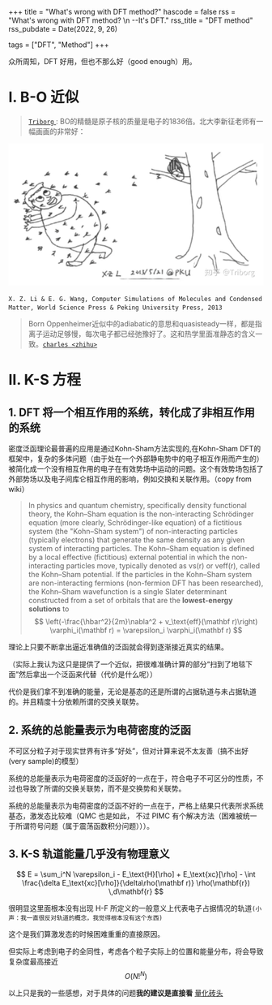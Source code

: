 +++
title = "What's wrong with DFT method?"
hascode = false
rss = "What's wrong with DFT method? \n --It's DFT."
rss_title = "DFT method"
rss_pubdate = Date(2022, 9, 26)

tags = ["DFT", "Method"]
+++

众所周知，DFT 好用，但也不那么好（good enough）用。

# I. B-O 近似
>[`Triborg` ](https://www.zhihu.com/question/360936189/answer/1534680220): BO的精髓是原子核的质量是电子的1836倍。北大李新征老师有一幅画画的非常好：

![](/assets/posts/北大李新征老师有一幅画.png)

`X. Z. Li & E. G. Wang, Computer Simulations of Molecules and Condensed Matter, World Science Press & Peking University Press, 2013`

>Born Oppenheimer近似中的adiabatic的意思和quasisteady一样，都是指离子运动足够慢，每次电子都已经弛豫好了。这和热学里面准静态的含义一致。[`charles <zhihu>`](https://www.zhihu.com/question/360936189/answer/1534648091)

# II. K-S 方程
## 1. DFT 将一个相互作用的系统，转化成了非相互作用的系统
密度泛函理论最普遍的应用是通过Kohn-Sham方法实现的,在Kohn-Sham DFT的框架中，复杂的多体问题（由于处在一个外部静电势中的电子相互作用而产生的）被简化成一个没有相互作用的电子在有效势场中运动的问题。这个有效势场包括了外部势场以及电子间库仑相互作用的影响，例如交换和关联作用。（copy from wiki）
>In physics and quantum chemistry, specifically density functional theory, the Kohn–Sham equation is the non-interacting Schrödinger equation (more clearly, Schrödinger-like equation) of a fictitious system (the "Kohn–Sham system") of non-interacting particles (typically electrons) that generate the same density as any given system of interacting particles. The Kohn–Sham equation is defined by a local effective (fictitious) external potential in which the non-interacting particles move, typically denoted as vs(r) or veff(r), called the Kohn–Sham potential. If the particles in the Kohn–Sham system are non-interacting fermions (non-fermion DFT has been researched), the Kohn–Sham wavefunction is a single Slater determinant constructed from a set of orbitals that are the **lowest-energy solutions** to
>$$ \left(-\frac{\hbar^2}{2m}\nabla^2 + v_\text{eff}(\mathbf r)\right) \varphi_i(\mathbf r) = \varepsilon_i \varphi_i(\mathbf r) $$

理论上只要不断拿出逼近准确值的泛函就会得到逐渐接近真实的结果。

（实际上我认为这只是提供了一个近似，把很难准确计算的部分“扫到了地毯下面”然后拿出一个泛函来代替（代价是什么呢））

代价是我们拿不到准确的能量，无论是基态的还是所谓的占据轨道与未占据轨道的。并且精度十分依赖所谓的交换关联势。

## 2. 系统的总能量表示为电荷密度的泛函
不可区分粒子对于现实世界有许多“好处”，但对计算来说不太友善（搞不出好(very sample)的模型）

系统的总能量表示为电荷密度的泛函好的一点在于，符合电子不可区分的性质，不过也导致了所谓的交换关联势，而不是交换势和关联势。

系统的总能量表示为电荷密度的泛函不好的一点在于，严格上结果只代表所求系统基态，激发态比较难（QMC 也是如此，
不过 PIMC 有个解决方法（困难被统一于所谓符号问题（属于震荡函数积分问题）））。

## 3. K-S 轨道能量几乎没有物理意义
$$
E = \sum_i^N \varepsilon_i - E_\text{H}[\rho] + E_\text{xc}[\rho] - \int \frac{\delta E_\text{xc}[\rho]}{\delta\rho(\mathbf r)} \rho(\mathbf{r}) \,d\mathbf{r}
$$

很明显这里面根本没有出现 H-F 所定义的一般意义上代表电子占据情况的轨道`(小声：我一直很反对轨道的概念，我觉得根本没有这个东西)`

这个是我们算激发态的时候困难重重的直接原因。

但实际上考虑到电子的全同性，考虑各个粒子实际上的位置和能量分布，将会导致复杂度最高接近 $$O(N!^N)$$

以上只是我的一些感想，对于具体的问题**我的建议是直接看** [量化砖头]()


